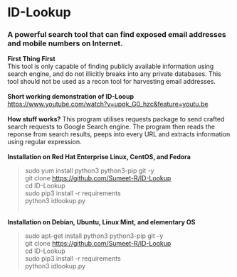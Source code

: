 # ID-Lookup
<h3>A powerful search tool that can find exposed email addresses and mobile numbers on Internet.</h3>

<b>First Thing First</b><br>
This tool is only capable of finding publicly available information using search engine, and do not illicitly breaks into any private databases. This tool should not be used as a recon tool for harvesting email addresses.
<br><br>
<b> Short working demonstration of ID-Looup </b><br>
https://www.youtube.com/watch?v=upqk_G0_hzc&feature=youtu.be
<br><br>
<b>How stuff works?</b>
This program  utilises requests package to send crafted search requests to Google Search engine. The program then reads the reponse from search results, peeps into every URL and extracts information using regular expression.
<br><br>
<b> Installation on Red Hat Enterprise Linux, CentOS, and Fedora</b><br>
> sudo yum install python3 python3-pip git -y <br>
> git clone https://github.com/Sumeet-R/ID-Lookup <br>
> cd ID-Lookup <br>
> sudo pip3 install -r requirements <br>
> python3 idlookup.py <br><br>

<b> Installation on Debian, Ubuntu, Linux Mint, and elementary OS</b><br>
> sudo apt-get install python3 python3-pip git -y <br>
> git clone https://github.com/Sumeet-R/ID-Lookup <br>
> cd ID-Lookup <br>
> sudo pip3 install -r requirements <br>
> python3 idlookup.py


